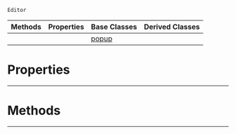  `Editor`

|Methods|Properties|Base Classes|Derived Classes|
|---|---|---|---|
| | |[popup](https://github.com/dragonCASTjosh/PlasmaDocs/blob/master/code_reference/class_reference/popup.markdown)| |


 #  Properties


---  
 #  Methods


---  
 

 